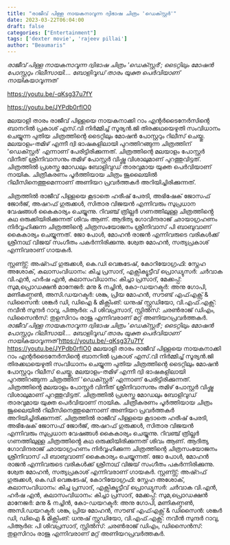```yaml
---
title: "രാജീവ് പിള്ള നായകനാവുന്ന ദ്വിഭാഷ ചിത്രം 'ഡെക്സ്റ്റർ'"
date: 2023-03-22T06:04:00
draft: false
categories: ["Entertainment"]
tags: ['dexter movie', 'rajeev pillai']
author: "Beaumaris"
---
```


*രാജീവ് പിള്ള നായകനാവുന്ന ദ്വിഭാഷ ചിത്രം 'ഡെക്സ്റ്റർ'; ടൈറ്റിലും മോഷൻ പോസ്റ്ററും റിലീസായി....*
*ബോളിവുഡ് താരം യുക്ത പെർവിയാണ് നായികയാവുന്നത്*

https://youtu.be/-qKsg37u7fY

https://youtu.be/JYPdb0rfIO0

മലയാളി താരം രാജീവ് പിള്ളയെ നായകനാക്കി റാം എന്റർടൈനേർസിന്റെ ബാനറിൽ പ്രകാശ് എസ്.വി നിർമ്മിച്ച് സൂര്യൻ.ജി തിരക്കഥയെഴുതി സംവിധാനം ചെയ്യുന്ന പുതിയ ചിത്രത്തിന്റെ ടൈറ്റിലും മോഷൻ പോസ്റ്ററും റിലീസ് ചെയ്തു. മലയാളം-തമിഴ് എന്നീ ദ്വി ഭാഷകളിലായി പുറത്തിറങ്ങുന്ന ചിത്രത്തിന് 'ഡെക്സ്റ്റർ' എന്നാണ് പേരിട്ടിരിക്കുന്നത്. ചിത്രത്തിന്റെ മലയാളം പോസ്റ്റർ വിനീത് ശ്രീനിവാസനും തമിഴ് പോസ്റ്റർ വിഷ്ണു വിശാലുമാണ് പുറത്തുവിട്ടത്. ചിത്രത്തിൽ പ്രശസ്ത മോഡലും ബോളിവുഡ് താരവുമായ യുക്ത പെർവിയാണ് നായിക. ചിത്രീകരണം പൂർത്തിയായ ചിത്രം ജൂലൈയിൽ റിലീസിനെത്തുമെന്നാണ് അണിയറ പ്രവർത്തകർ അറിയിച്ചിരിക്കുന്നത്.

ചിത്രത്തിൽ രാജീവ് പിള്ളയെ കൂടാതെ ഹരീഷ് പേരടി, അഭിഷേക് ജോസഫ് ജോർജ്, അഷറഫ് ഗുരുക്കൾ, സിതാര വിജയൻ എന്നിവരും സുപ്രധാന വേഷങ്ങൾ കൈകാര്യം ചെയ്യുന്നു. റിവഞ്ച് ത്രില്ലർ ഗണത്തിലുള്ള ചിത്രത്തിൻ്റെ കഥ ഒരുക്കിയിരിക്കുന്നത് ശിവം ആണ്. ആദിത്യ ​ഗോവിന്ദരാജ് ഛായാ​ഗ്രഹണം നിർവ്വഹിക്കുന്ന ചിത്രത്തിന്റെ ചിത്രസംയോജനം ശ്രീനിവാസ് പി ബാബുവാണ് കൈകാര്യം ചെയ്യുന്നത്. ജോ പോൾ, മോഹൻ രാജൻ എന്നിവരുടെ വരികൾക്ക് ശ്രീനാഥ് വിജയ് സം​ഗീതം പകർന്നിരിക്കുന്നു. ശ്വേത മോഹൻ, സത്യപ്രകാശ് എന്നിവരാണ് ​ഗായകർ.

സ്റ്റണ്ട്സ്: അഷ്റഫ് ​ഗുരുക്കൾ, കെ.ഡി വെങ്കടേഷ്, കോറിയോഗ്രഫി: സ്നേഹ അശോക്, കലാസംവിധാനം: കിച്ച പ്രസാദ്, എക്സിക്യൂട്ടീവ് പ്രൊഡ്യുസർ: ചർവാക വി.എൻ, ഹർഷ എൻ, കലാസംവിധാനം: കിച്ചാ പ്രസാദ്, മേക്കപ്പ്: സുമ,പ്രൊഡക്ഷൻ മാനേജർ: മനു &amp; നച്ചിൻ, കോ-ഡയറക്ടർ: അനു ഗോപി, മണികണ്ഠൺ, അസി.ഡയറക്ടർ: ശങ്കു, പ്രിയ മോഹൻ, സൗണ്ട് എഫ്എക്സ് &amp; ഡിസൈൻ: ശങ്കർ ഡി, ഡിഐ &amp; മിക്സിംങ്: ധനുഷ് സ്റ്റുഡിയോ, വി.എഫ്.എക്സ്: നവീൻ സുന്ദർ റാവു, പിആർഒ: പി ശിവപ്രസാദ്, സ്റ്റിൽസ്: ചരൺരാജ് ഡിഎം, ഡിസൈൻസ്: തുളസിറാം രാജു എന്നിവരാണ് മറ്റ് അണിയറപ്രവർത്തകർ.
*രാജീവ് പിള്ള നായകനാവുന്ന ദ്വിഭാഷ ചിത്രം 'ഡെക്സ്റ്റർ'; ടൈറ്റിലും മോഷൻ പോസ്റ്ററും റിലീസായി....* *ബോളിവുഡ് താരം യുക്ത പെർവിയാണ് നായികയാവുന്നത്* https://youtu.be/-qKsg37u7fY https://youtu.be/JYPdb0rfIO0 മലയാളി താരം രാജീവ് പിള്ളയെ നായകനാക്കി റാം എന്റർടൈനേർസിന്റെ ബാനറിൽ പ്രകാശ് എസ്.വി നിർമ്മിച്ച് സൂര്യൻ.ജി തിരക്കഥയെഴുതി സംവിധാനം ചെയ്യുന്ന പുതിയ ചിത്രത്തിന്റെ ടൈറ്റിലും മോഷൻ പോസ്റ്ററും റിലീസ് ചെയ്തു. മലയാളം-തമിഴ് എന്നീ ദ്വി ഭാഷകളിലായി പുറത്തിറങ്ങുന്ന ചിത്രത്തിന് 'ഡെക്സ്റ്റർ' എന്നാണ് പേരിട്ടിരിക്കുന്നത്. ചിത്രത്തിന്റെ മലയാളം പോസ്റ്റർ വിനീത് ശ്രീനിവാസനും തമിഴ് പോസ്റ്റർ വിഷ്ണു വിശാലുമാണ് പുറത്തുവിട്ടത്. ചിത്രത്തിൽ പ്രശസ്ത മോഡലും ബോളിവുഡ് താരവുമായ യുക്ത പെർവിയാണ് നായിക. ചിത്രീകരണം പൂർത്തിയായ ചിത്രം ജൂലൈയിൽ റിലീസിനെത്തുമെന്നാണ് അണിയറ പ്രവർത്തകർ അറിയിച്ചിരിക്കുന്നത്. ചിത്രത്തിൽ രാജീവ് പിള്ളയെ കൂടാതെ ഹരീഷ് പേരടി, അഭിഷേക് ജോസഫ് ജോർജ്, അഷറഫ് ഗുരുക്കൾ, സിതാര വിജയൻ എന്നിവരും സുപ്രധാന വേഷങ്ങൾ കൈകാര്യം ചെയ്യുന്നു. റിവഞ്ച് ത്രില്ലർ ഗണത്തിലുള്ള ചിത്രത്തിൻ്റെ കഥ ഒരുക്കിയിരിക്കുന്നത് ശിവം ആണ്. ആദിത്യ ​ഗോവിന്ദരാജ് ഛായാ​ഗ്രഹണം നിർവ്വഹിക്കുന്ന ചിത്രത്തിന്റെ ചിത്രസംയോജനം ശ്രീനിവാസ് പി ബാബുവാണ് കൈകാര്യം ചെയ്യുന്നത്. ജോ പോൾ, മോഹൻ രാജൻ എന്നിവരുടെ വരികൾക്ക് ശ്രീനാഥ് വിജയ് സം​ഗീതം പകർന്നിരിക്കുന്നു. ശ്വേത മോഹൻ, സത്യപ്രകാശ് എന്നിവരാണ് ​ഗായകർ. സ്റ്റണ്ട്സ്: അഷ്റഫ് ​ഗുരുക്കൾ, കെ.ഡി വെങ്കടേഷ്, കോറിയോഗ്രഫി: സ്നേഹ അശോക്, കലാസംവിധാനം: കിച്ച പ്രസാദ്, എക്സിക്യൂട്ടീവ് പ്രൊഡ്യുസർ: ചർവാക വി.എൻ, ഹർഷ എൻ, കലാസംവിധാനം: കിച്ചാ പ്രസാദ്, മേക്കപ്പ്: സുമ,പ്രൊഡക്ഷൻ മാനേജർ: മനു & നച്ചിൻ, കോ-ഡയറക്ടർ: അനു ഗോപി, മണികണ്ഠൺ, അസി.ഡയറക്ടർ: ശങ്കു, പ്രിയ മോഹൻ, സൗണ്ട് എഫ്എക്സ് & ഡിസൈൻ: ശങ്കർ ഡി, ഡിഐ & മിക്സിംങ്: ധനുഷ് സ്റ്റുഡിയോ, വി.എഫ്.എക്സ്: നവീൻ സുന്ദർ റാവു, പിആർഒ: പി ശിവപ്രസാദ്, സ്റ്റിൽസ്: ചരൺരാജ് ഡിഎം, ഡിസൈൻസ്: തുളസിറാം രാജു എന്നിവരാണ് മറ്റ് അണിയറപ്രവർത്തകർ.
